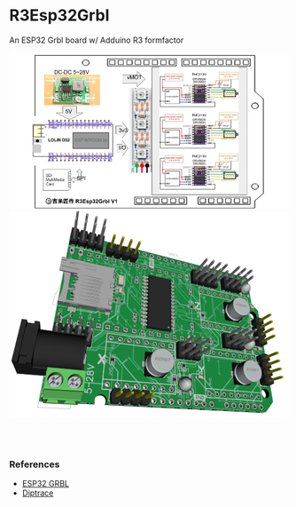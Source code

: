 # R3Esp32Grbl
An ESP32 Grbl board w/ Adduino R3 formfactor

![R3Esp32Grbl](R3ESP32Grbl_BlockDiagram.png) <br>
![3D Board](R3Esp32Grbl_MB.png)

<br>
<br>

### References
  - [ESP32 GRBL](https://github.com/bdring/Grbl_Esp32) <br>
  - [Diptrace](https://diptrace.com/) <br>
